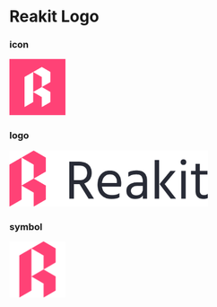 # Reakit Logo

### icon

<img src="icon.png" alt="icon" height="100">

### logo

<img src="logo.png" alt="logo" height="100">

### symbol

<img src="symbol.png" alt="symbol" height="100">
